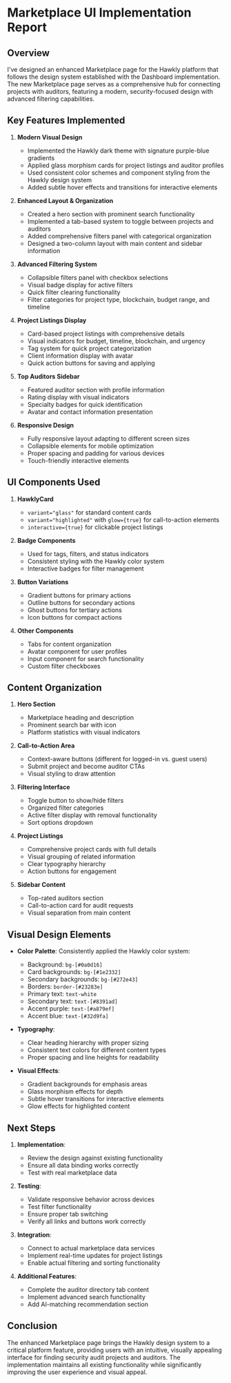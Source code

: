 # Marketplace UI Implementation Report

## Overview

I've designed an enhanced Marketplace page for the Hawkly platform that follows the design system established with the Dashboard implementation. The new Marketplace page serves as a comprehensive hub for connecting projects with auditors, featuring a modern, security-focused design with advanced filtering capabilities.

## Key Features Implemented

1. **Modern Visual Design**
   - Implemented the Hawkly dark theme with signature purple-blue gradients
   - Applied glass morphism cards for project listings and auditor profiles
   - Used consistent color schemes and component styling from the Hawkly design system
   - Added subtle hover effects and transitions for interactive elements

2. **Enhanced Layout & Organization**
   - Created a hero section with prominent search functionality
   - Implemented a tab-based system to toggle between projects and auditors
   - Added comprehensive filters panel with categorical organization
   - Designed a two-column layout with main content and sidebar information

3. **Advanced Filtering System**
   - Collapsible filters panel with checkbox selections
   - Visual badge display for active filters
   - Quick filter clearing functionality
   - Filter categories for project type, blockchain, budget range, and timeline

4. **Project Listings Display**
   - Card-based project listings with comprehensive details
   - Visual indicators for budget, timeline, blockchain, and urgency
   - Tag system for quick project categorization
   - Client information display with avatar
   - Quick action buttons for saving and applying

5. **Top Auditors Sidebar**
   - Featured auditor section with profile information
   - Rating display with visual indicators
   - Specialty badges for quick identification
   - Avatar and contact information presentation

6. **Responsive Design**
   - Fully responsive layout adapting to different screen sizes
   - Collapsible elements for mobile optimization
   - Proper spacing and padding for various devices
   - Touch-friendly interactive elements

## UI Components Used

1. **HawklyCard**
   - `variant="glass"` for standard content cards
   - `variant="highlighted"` with `glow={true}` for call-to-action elements
   - `interactive={true}` for clickable project listings

2. **Badge Components**
   - Used for tags, filters, and status indicators
   - Consistent styling with the Hawkly color system
   - Interactive badges for filter management

3. **Button Variations**
   - Gradient buttons for primary actions
   - Outline buttons for secondary actions
   - Ghost buttons for tertiary actions
   - Icon buttons for compact actions

4. **Other Components**
   - Tabs for content organization
   - Avatar component for user profiles
   - Input component for search functionality
   - Custom filter checkboxes

## Content Organization

1. **Hero Section**
   - Marketplace heading and description
   - Prominent search bar with icon
   - Platform statistics with visual indicators

2. **Call-to-Action Area**
   - Context-aware buttons (different for logged-in vs. guest users)
   - Submit project and become auditor CTAs
   - Visual styling to draw attention

3. **Filtering Interface**
   - Toggle button to show/hide filters
   - Organized filter categories
   - Active filter display with removal functionality
   - Sort options dropdown

4. **Project Listings**
   - Comprehensive project cards with full details
   - Visual grouping of related information
   - Clear typography hierarchy
   - Action buttons for engagement

5. **Sidebar Content**
   - Top-rated auditors section
   - Call-to-action card for audit requests
   - Visual separation from main content

## Visual Design Elements

- **Color Palette**: Consistently applied the Hawkly color system:
  - Background: `bg-[#0a0d16]`
  - Card backgrounds: `bg-[#1e2332]`
  - Secondary backgrounds: `bg-[#272e43]`
  - Borders: `border-[#23283e]`
  - Primary text: `text-white`
  - Secondary text: `text-[#8391ad]`
  - Accent purple: `text-[#a879ef]`
  - Accent blue: `text-[#32d9fa]`

- **Typography**:
  - Clear heading hierarchy with proper sizing
  - Consistent text colors for different content types
  - Proper spacing and line heights for readability

- **Visual Effects**:
  - Gradient backgrounds for emphasis areas
  - Glass morphism effects for depth
  - Subtle hover transitions for interactive elements
  - Glow effects for highlighted content

## Next Steps

1. **Implementation**:
   - Review the design against existing functionality
   - Ensure all data binding works correctly
   - Test with real marketplace data

2. **Testing**:
   - Validate responsive behavior across devices
   - Test filter functionality
   - Ensure proper tab switching
   - Verify all links and buttons work correctly

3. **Integration**:
   - Connect to actual marketplace data services
   - Implement real-time updates for project listings
   - Enable actual filtering and sorting functionality

4. **Additional Features**:
   - Complete the auditor directory tab content
   - Implement advanced search functionality
   - Add AI-matching recommendation section

## Conclusion

The enhanced Marketplace page brings the Hawkly design system to a critical platform feature, providing users with an intuitive, visually appealing interface for finding security audit projects and auditors. The implementation maintains all existing functionality while significantly improving the user experience and visual appeal.
